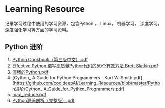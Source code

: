 # Learning Resource

记录学习过程中使用的学习资源，包含Python ， Linux， 机器学习， 深度学习， 深度强化学习等方面的学习资料。

<!--more-->

## Python 进阶

1. [Python Cookbook（第三版中文）.pdf](https://github.com/cooldeepAI/Learning_Resources/blob/master/Python进阶/Python_Cookbook.pdf)
2. [Effective Python.编写高质量Python代码的59个有效方法.Brett Slatkin.pdf](https://github.com/cooldeepAI/Learning_Resources/blob/master/Python进阶/Effective_Python.pdf)
3. [流畅的Python.pdf](https://github.com/cooldeepAI/Learning_Resources/blob/master/Python进阶/流畅的Python.pdf)
4. [Cython_ A Guide for Python Programmers - Kurt W. Smith.pdf](https://github.com/cooldeepAI/Learning_Resources/blob/master/Python进阶/Cython_ A_Guide_for_Python_Programmers.pdf)
5. [map_reduce.pdf](https://github.com/cooldeepAI/Learning_Resources/blob/master/Python进阶/map_reduce.pdf)
6. [Python源码剖析（完整版）.pdf](https://github.com/cooldeepAI/Learning_Resources/blob/master/Python进阶/Python源码剖析（完整版）.pdf)

